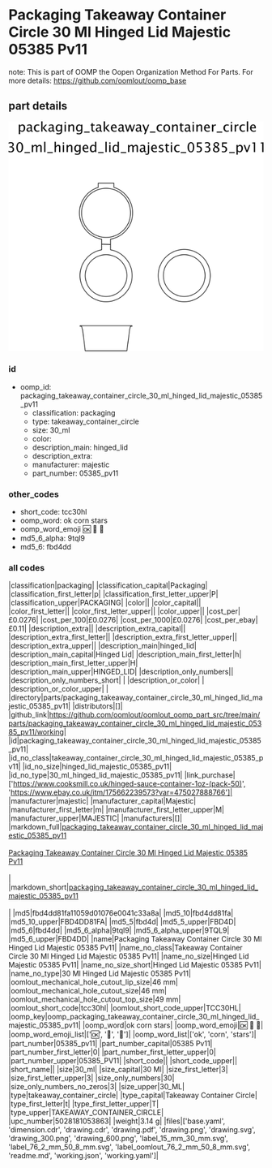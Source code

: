 # Packaging Takeaway Container Circle 30 Ml Hinged Lid Majestic 05385 Pv11  

note: This is part of OOMP the Oopen Organization Method For Parts. For more details: https://github.com/oomlout/oomp_base

##  part details

[![](drawing_600.png)](drawing.png)




### id
* oomp_id: packaging_takeaway_container_circle_30_ml_hinged_lid_majestic_05385_pv11
  * classification: packaging
  * type: takeaway_container_circle
  * size: 30_ml
  * color: 
  * description_main: hinged_lid
  * description_extra: 
  * manufacturer: majestic
  * part_number: 05385_pv11

### other_codes
* short_code: tcc30hl
* oomp_word: ok corn stars
* oomp_word_emoji :ok: :corn: :stars:
* md5_6_alpha: 9tql9
* md5_6: fbd4dd

### all codes 
|classification|packaging|
|classification_capital|Packaging|
|classification_first_letter|p|
|classification_first_letter_upper|P|
|classification_upper|PACKAGING|
|color||
|color_capital||
|color_first_letter||
|color_first_letter_upper||
|color_upper||
|cost_per|£0.0276|
|cost_per_100|£0.0276|
|cost_per_1000|£0.0276|
|cost_per_ebay|£0.11|
|description_extra||
|description_extra_capital||
|description_extra_first_letter||
|description_extra_first_letter_upper||
|description_extra_upper||
|description_main|hinged_lid|
|description_main_capital|Hinged Lid|
|description_main_first_letter|h|
|description_main_first_letter_upper|H|
|description_main_upper|HINGED_LID|
|description_only_numbers||
|description_only_numbers_short| |
|description_or_color| |
|description_or_color_upper| |
|directory|parts/packaging_takeaway_container_circle_30_ml_hinged_lid_majestic_05385_pv11|
|distributors|[]|
|github_link|https://github.com/oomlout/oomlout_oomp_part_src/tree/main/parts/packaging_takeaway_container_circle_30_ml_hinged_lid_majestic_05385_pv11/working|
|id|packaging_takeaway_container_circle_30_ml_hinged_lid_majestic_05385_pv11|
|id_no_class|takeaway_container_circle_30_ml_hinged_lid_majestic_05385_pv11|
|id_no_size|hinged_lid_majestic_05385_pv11|
|id_no_type|30_ml_hinged_lid_majestic_05385_pv11|
|link_purchase|['https://www.cooksmill.co.uk/hinged-sauce-container-1oz-(pack-50)', 'https://www.ebay.co.uk/itm/175662239573?var=475027888766']|
|manufacturer|majestic|
|manufacturer_capital|Majestic|
|manufacturer_first_letter|m|
|manufacturer_first_letter_upper|M|
|manufacturer_upper|MAJESTIC|
|manufacturers|[]|
|markdown_full|[packaging_takeaway_container_circle_30_ml_hinged_lid_majestic_05385_pv11](https://github.com/oomlout/oomlout_oomp_part_src/tree/main/parts/packaging_takeaway_container_circle_30_ml_hinged_lid_majestic_05385_pv11/working)<br>[](https://github.com/oomlout/oomlout_oomp_part_src/tree/main/parts/packaging_takeaway_container_circle_30_ml_hinged_lid_majestic_05385_pv11/working)<br>[Packaging Takeaway Container Circle 30 Ml Hinged Lid Majestic 05385 Pv11](https://github.com/oomlout/oomlout_oomp_part_src/tree/main/parts/packaging_takeaway_container_circle_30_ml_hinged_lid_majestic_05385_pv11/working)<br><br>|
|markdown_short|[packaging_takeaway_container_circle_30_ml_hinged_lid_majestic_05385_pv11](https://github.com/oomlout/oomlout_oomp_part_src/tree/main/parts/packaging_takeaway_container_circle_30_ml_hinged_lid_majestic_05385_pv11/working)<br><br>|
|md5|fbd4dd81fa11059d01076e0041c33a8a|
|md5_10|fbd4dd81fa|
|md5_10_upper|FBD4DD81FA|
|md5_5|fbd4d|
|md5_5_upper|FBD4D|
|md5_6|fbd4dd|
|md5_6_alpha|9tql9|
|md5_6_alpha_upper|9TQL9|
|md5_6_upper|FBD4DD|
|name|Packaging Takeaway Container Circle 30 Ml Hinged Lid Majestic 05385 Pv11|
|name_no_class|Takeaway Container Circle 30 Ml Hinged Lid Majestic 05385 Pv11|
|name_no_size|Hinged Lid Majestic 05385 Pv11|
|name_no_size_short|Hinged Lid Majestic 05385 Pv11|
|name_no_type|30 Ml Hinged Lid Majestic 05385 Pv11|
|oomlout_mechanical_hole_cutout_lip_size|46 mm|
|oomlout_mechanical_hole_cutout_size|46 mm|
|oomlout_mechanical_hole_cutout_top_size|49 mm|
|oomlout_short_code|tcc30hl|
|oomlout_short_code_upper|TCC30HL|
|oomp_key|oomp_packaging_takeaway_container_circle_30_ml_hinged_lid_majestic_05385_pv11|
|oomp_word|ok corn stars|
|oomp_word_emoji|:ok: :corn: :stars:|
|oomp_word_emoji_list|[':ok:', ':corn:', ':stars:']|
|oomp_word_list|['ok', 'corn', 'stars']|
|part_number|05385_pv11|
|part_number_capital|05385 Pv11|
|part_number_first_letter|0|
|part_number_first_letter_upper|0|
|part_number_upper|05385_PV11|
|short_code||
|short_code_upper||
|short_name||
|size|30_ml|
|size_capital|30 Ml|
|size_first_letter|3|
|size_first_letter_upper|3|
|size_only_numbers|30|
|size_only_numbers_no_zeros|3|
|size_upper|30_ML|
|type|takeaway_container_circle|
|type_capital|Takeaway Container Circle|
|type_first_letter|t|
|type_first_letter_upper|T|
|type_upper|TAKEAWAY_CONTAINER_CIRCLE|
|upc_number|5028181053863|
|weight|3.14 g|
|files|['base.yaml', 'dimension.cdr', 'drawing.cdr', 'drawing.pdf', 'drawing.png', 'drawing.svg', 'drawing_300.png', 'drawing_600.png', 'label_15_mm_30_mm.svg', 'label_76_2_mm_50_8_mm.svg', 'label_oomlout_76_2_mm_50_8_mm.svg', 'readme.md', 'working.json', 'working.yaml']|
